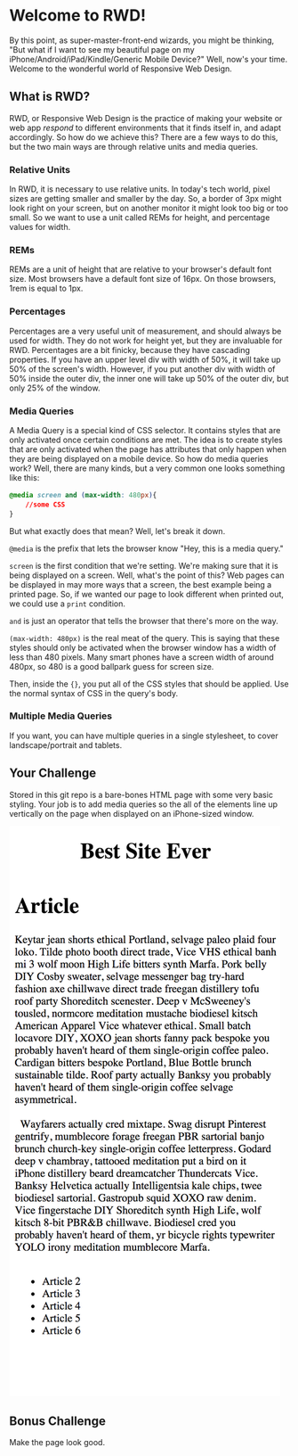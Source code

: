 # Welcome to RWD!

By this point, as super-master-front-end wizards, you might be thinking, "But what if I want to see my beautiful page on my iPhone/Android/iPad/Kindle/Generic Mobile Device?" Well, now's your time. Welcome to the wonderful world of Responsive Web Design.

## What is RWD?

RWD, or Responsive Web Design is the practice of making your website or web app *respond* to different environments that it finds itself in, and adapt accordingly. So how do we achieve this? There are a few ways to do this, but the two main ways are through relative units and media queries.

### Relative Units
In RWD, it is necessary to use relative units. In today's tech world, pixel sizes are getting smaller and smaller by the day. So, a border of 3px might look right on your screen, but on another monitor it might look too big or too small. So we want to use a unit called REMs for height, and percentage values for width.

### REMs
REMs are a unit of height that are relative to your browser's default font size. Most browsers have a default font size of 16px. On those browsers, 1rem is equal to 1px.

### Percentages
Percentages are a very useful unit of measurement, and should always be used for width. They do not work for height yet, but they are invaluable for RWD. Percentages are a bit finicky, because they have cascading properties. If you have an upper level div with width of 50%, it will take up 50% of the screen's width. However, if you put another div with width of 50% inside the outer div, the inner one will take up 50% of the outer div, but only 25% of the window.

### Media Queries
A Media Query is a special kind of CSS selector. It contains styles that are only activated once certain conditions are met. The idea is to create styles that are only activated when the page has attributes that only happen when they are being displayed on a mobile device. So how do media queries work? Well, there are many kinds, but a very common one looks something like this:

```css
@media screen and (max-width: 480px){
	//some CSS
}
```

But what exactly does that mean? Well, let's break it down.

`@media` is the prefix that lets the browser know "Hey, this is a media query."

`screen` is the first condition that we're setting. We're making sure that it is being displayed on a screen. Well, what's the point of this? Web pages can be displayed in may more ways that a screen, the best example being a printed page. So, if we wanted our page to look different when printed out, we could use a `print` condition.

`and` is just an operator that tells the browser that there's more on the way.

`(max-width: 480px)` is the real meat of the query. This is saying that these styles should only be activated when the browser window has a width of less than 480 pixels.  Many smart phones have a screen width of around 480px, so 480 is a good ballpark guess for screen size.

Then, inside the `{}`, you put all of the CSS styles that should be applied. Use the normal syntax of CSS in the query's body.

### Multiple Media Queries
If you want, you can have multiple queries in a single stylesheet, to cover landscape/portrait and tablets.


## Your Challenge
Stored in this git repo is a bare-bones HTML page with some very basic styling. Your job is to add media queries so the all of the elements line up vertically on the page when displayed on an iPhone-sized window.

![Ref image](res.png)

## Bonus Challenge
Make the page look good.



